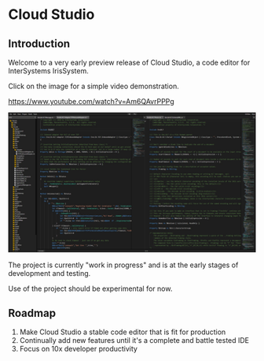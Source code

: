 # Cloud Studio

## Introduction

Welcome to a very early preview release of Cloud Studio, a code editor for InterSystems IrisSystem.

Click on the image for a simple video demonstration.

https://www.youtube.com/watch?v=Am6QAvrPPPg

[![Cloud Studio Demonstration](Screeshot.jpg)]([https://www.youtube.com/watch?v=FIJIZh70jAY](https://www.youtube.com/watch?v=Am6QAvrPPPg))

The project is currently "work in progress" and is at the early stages of development and testing.

Use of the project should be experimental for now.

## Roadmap

1. Make Cloud Studio a stable code editor that is fit for production
2. Continually add new features until it's a complete and battle tested IDE
3. Focus on 10x developer productivity
